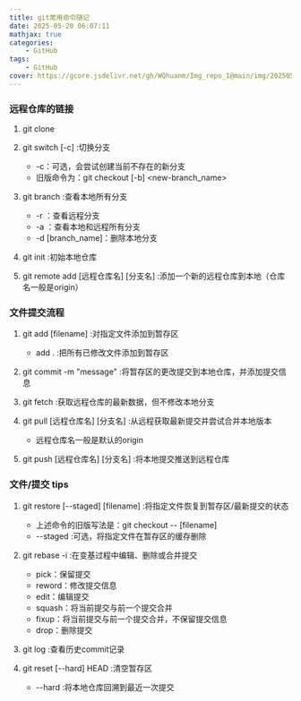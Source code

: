 ```yaml
---
title: git常用命令随记
date: 2025-05-20 06:07:11
mathjax: true
categories: 
    - GitHub
tags: 
    - GitHub
cover: https://gcore.jsdelivr.net/gh/WQhuanm/Img_repo_1@main/img/202505270031578.png
---
```



### 远程仓库的链接
1. git clone <url>

1. git switch [-c] <new-branch-name> :切换分支
    + -c：可选，会尝试创建当前不存在的新分支
    + 旧版命令为：git checkout [-b] <new-branch_name>

1. git branch :查看本地所有分支
    + -r ：查看远程分支
    + -a ：查看本地和远程所有分支
    + -d [branch_name]：删除本地分支

1. git init :初始本地仓库

1. git remote add [远程仓库名] [分支名] :添加一个新的远程仓库到本地（仓库名一般是origin）

### 文件提交流程
1. git add [filename] :对指定文件添加到暂存区
    + add . :把所有已修改文件添加到暂存区

1. git commit -m "message" :将暂存区的更改提交到本地仓库，并添加提交信息

1. git fetch :获取远程仓库的最新数据，但不修改本地分支

1. git pull [远程仓库名] [分支名] :从远程获取最新提交并尝试合并本地版本
    + 远程仓库名一般是默认的origin

1. git push [远程仓库名] [分支名] :将本地提交推送到远程仓库

### 文件/提交 tips
1. git restore [--staged] [filename] :将指定文件恢复到暂存区/最新提交的状态
    + 上述命令的旧版写法是：git checkout -- [filename]
    + --staged :可选，将指定文件在暂存区的缓存删除


1. git rebase -i :在变基过程中编辑、删除或合并提交
    + pick：保留提交
    + reword：修改提交信息
    + edit：编辑提交
    + squash：将当前提交与前一个提交合并
    + fixup：将当前提交与前一个提交合并，不保留提交信息
    + drop：删除提交

1. git log :查看历史commit记录

1. git reset [--hard] HEAD :清空暂存区
    + --hard :将本地仓库回溯到最近一次提交

